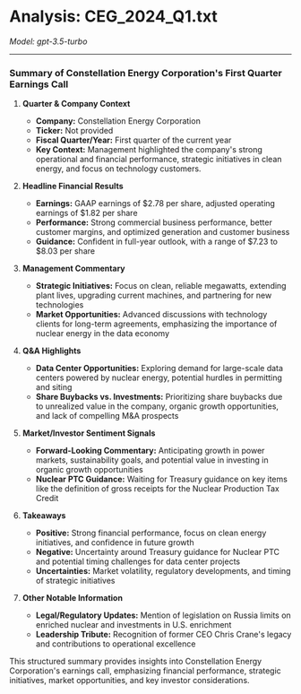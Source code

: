 # Analysis: CEG_2024_Q1.txt

*Model: gpt-3.5-turbo*

---

### Summary of Constellation Energy Corporation's First Quarter Earnings Call

1. **Quarter & Company Context**
   - **Company:** Constellation Energy Corporation
   - **Ticker:** Not provided
   - **Fiscal Quarter/Year:** First quarter of the current year
   - **Key Context:** Management highlighted the company's strong operational and financial performance, strategic initiatives in clean energy, and focus on technology customers.

2. **Headline Financial Results**
   - **Earnings:** GAAP earnings of $2.78 per share, adjusted operating earnings of $1.82 per share
   - **Performance:** Strong commercial business performance, better customer margins, and optimized generation and customer business
   - **Guidance:** Confident in full-year outlook, with a range of $7.23 to $8.03 per share

3. **Management Commentary**
   - **Strategic Initiatives:** Focus on clean, reliable megawatts, extending plant lives, upgrading current machines, and partnering for new technologies
   - **Market Opportunities:** Advanced discussions with technology clients for long-term agreements, emphasizing the importance of nuclear energy in the data economy

4. **Q&A Highlights**
   - **Data Center Opportunities:** Exploring demand for large-scale data centers powered by nuclear energy, potential hurdles in permitting and siting
   - **Share Buybacks vs. Investments:** Prioritizing share buybacks due to unrealized value in the company, organic growth opportunities, and lack of compelling M&A prospects

5. **Market/Investor Sentiment Signals**
   - **Forward-Looking Commentary:** Anticipating growth in power markets, sustainability goals, and potential value in investing in organic growth opportunities
   - **Nuclear PTC Guidance:** Waiting for Treasury guidance on key items like the definition of gross receipts for the Nuclear Production Tax Credit

6. **Takeaways**
   - **Positive:** Strong financial performance, focus on clean energy initiatives, and confidence in future growth
   - **Negative:** Uncertainty around Treasury guidance for Nuclear PTC and potential timing challenges for data center projects
   - **Uncertainties:** Market volatility, regulatory developments, and timing of strategic initiatives

7. **Other Notable Information**
   - **Legal/Regulatory Updates:** Mention of legislation on Russia limits on enriched nuclear and investments in U.S. enrichment
   - **Leadership Tribute:** Recognition of former CEO Chris Crane's legacy and contributions to operational excellence

This structured summary provides insights into Constellation Energy Corporation's earnings call, emphasizing financial performance, strategic initiatives, market opportunities, and key investor considerations.